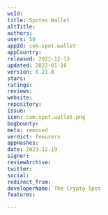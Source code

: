 ```yaml
---
wsId: 
title: Spotex Wallet
altTitle: 
authors: 
users: 50
appId: com.spot.wallet
appCountry: 
released: 2021-12-13
updated: 2022-01-16
version: 0.21.0
stars: 
ratings: 
reviews: 
website: 
repository: 
issue: 
icon: com.spot.wallet.png
bugbounty: 
meta: removed
verdict: fewusers
appHashes: 
date: 2023-12-19
signer: 
reviewArchive: 
twitter: 
social: 
redirect_from: 
developerName: The Crypto Spot
features: 

---
```


